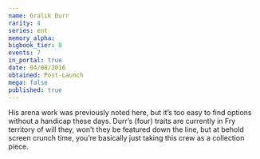 ```yaml
---
name: Gralik Durr
rarity: 4
series: ent
memory_alpha:
bigbook_tier: 8
events: 7
in_portal: true
date: 04/08/2016
obtained: Post-Launch
mega: false
published: true
---
```


His arena work was previously noted here, but it’s too easy to find options without a handicap these days. Durr’s (four) traits are currently in Fry territory of will they, won’t they be featured down the line, but at behold screen crunch time, you’re basically just taking this crew as a collection piece.
